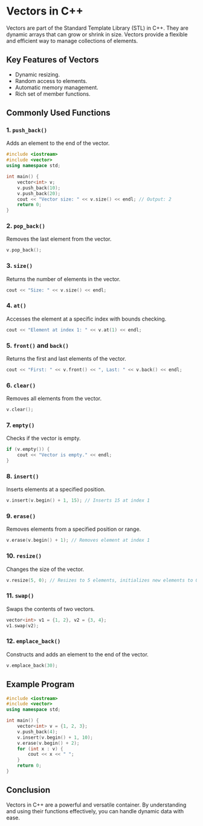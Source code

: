 # Vectors in C++

Vectors are part of the Standard Template Library (STL) in C++. They are dynamic arrays that can grow or shrink in size. Vectors provide a flexible and efficient way to manage collections of elements.

## Key Features of Vectors
- Dynamic resizing.
- Random access to elements.
- Automatic memory management.
- Rich set of member functions.

## Commonly Used Functions

### 1. `push_back()`
Adds an element to the end of the vector.

```cpp
#include <iostream>
#include <vector>
using namespace std;

int main() {
    vector<int> v;
    v.push_back(10);
    v.push_back(20);
    cout << "Vector size: " << v.size() << endl; // Output: 2
    return 0;
}
```

### 2. `pop_back()`
Removes the last element from the vector.

```cpp
v.pop_back();
```

### 3. `size()`
Returns the number of elements in the vector.

```cpp
cout << "Size: " << v.size() << endl;
```

### 4. `at()`
Accesses the element at a specific index with bounds checking.

```cpp
cout << "Element at index 1: " << v.at(1) << endl;
```

### 5. `front()` and `back()`
Returns the first and last elements of the vector.

```cpp
cout << "First: " << v.front() << ", Last: " << v.back() << endl;
```

### 6. `clear()`
Removes all elements from the vector.

```cpp
v.clear();
```

### 7. `empty()`
Checks if the vector is empty.

```cpp
if (v.empty()) {
    cout << "Vector is empty." << endl;
}
```

### 8. `insert()`
Inserts elements at a specified position.

```cpp
v.insert(v.begin() + 1, 15); // Inserts 15 at index 1
```

### 9. `erase()`
Removes elements from a specified position or range.

```cpp
v.erase(v.begin() + 1); // Removes element at index 1
```

### 10. `resize()`
Changes the size of the vector.

```cpp
v.resize(5, 0); // Resizes to 5 elements, initializes new elements to 0
```

### 11. `swap()`
Swaps the contents of two vectors.

```cpp
vector<int> v1 = {1, 2}, v2 = {3, 4};
v1.swap(v2);
```

### 12. `emplace_back()`
Constructs and adds an element to the end of the vector.

```cpp
v.emplace_back(30);
```

## Example Program

```cpp
#include <iostream>
#include <vector>
using namespace std;

int main() {
    vector<int> v = {1, 2, 3};
    v.push_back(4);
    v.insert(v.begin() + 1, 10);
    v.erase(v.begin() + 2);
    for (int x : v) {
        cout << x << " ";
    }
    return 0;
}
```

## Conclusion
Vectors in C++ are a powerful and versatile container. By understanding and using their functions effectively, you can handle dynamic data with ease.